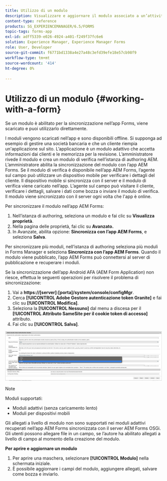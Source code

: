 ```yaml
---
title: Utilizzo di un modulo
description: Visualizzare e aggiornare il modulo associato a un’attività o a un punto d’inizio nell’app AEM Forms
content-type: reference
products: SG_EXPERIENCEMANAGER/6.5/FORMS
topic-tags: forms-app
exl-id: adff5339-e026-4924-a401-f249f37fc6e6
solution: Experience Manager, Experience Manager Forms
role: User, Developer
source-git-commit: f6771bd1338a4e27a48c3efd39efe18e57cb98f9
workflow-type: tm+mt
source-wordcount: '414'
ht-degree: 0%

---
```


# Utilizzo di un modulo {#working-with-a-form}

Se un modulo è abilitato per la sincronizzazione nell’app Forms, viene scaricato e puoi utilizzarlo direttamente.

I moduli vengono scaricati nell’app e sono disponibili offline. Si supponga ad esempio di gestire una società bancaria e che un cliente riempia un&#39;applicazione sul sito. L’applicazione è un modulo adattivo che accetta informazioni dai clienti e le memorizza per la revisione. L’amministratore rivede il modulo e crea un modulo di verifica nell’istanza di authoring AEM. L’amministratore abilita la sincronizzazione del modulo con l’app AEM Forms. Se il modulo di verifica è disponibile nell’app AEM Forms, l’agente sul campo può utilizzare un dispositivo mobile per verificare i dettagli del cliente. Il dispositivo mobile si sincronizza con il server e il modulo di verifica viene caricato nell’app. L’agente sul campo può visitare il cliente, verificare i dettagli, salvare i dati come bozza o inviare il modulo di verifica. Il modulo viene sincronizzato con il server ogni volta che l&#39;app è online.

Per sincronizzare il modulo nell’app AEM Forms:

1. Nell’istanza di authoring, seleziona un modulo e fai clic su **Visualizza proprietà**.
1. Nella pagina delle proprietà, fai clic su **Avanzato.**
1. In Avanzate, abilita opzione: **Sincronizza con l’app AEM Forms**, e seleziona **Salva**.

Per sincronizzare più moduli, nell’istanza di authoring seleziona più moduli in Forms Manager e seleziona **Sincronizza con l’app AEM Forms**. Quando il modulo viene pubblicato, l’app AEM Forms può connettersi al server di pubblicazione e recuperare i moduli.

Se la sincronizzazione dell’app Android AFA (AEM Form Application) non riesce, effettua le seguenti operazioni per risolvere il problema di sincronizzazione:

1. Vai a **https://[server]:[porta]/system/console/configMgr**.
1. Cerca **[!UICONTROL Adobe Gestore autenticazione token Granite]** e fai clic su **[!UICONTROL Modifica]**.
1. Seleziona la **[!UICONTROL Nessuno]** dal menu a discesa per il **[!UICONTROL Attributo SameSite per il cookie token di accesso]** attributo.
1. Fai clic su **[!UICONTROL Salva]**.

![Sincronizza immagine con app AFA Android](/help/forms/using/assets/afaandroid.png)

>[!NOTE]
>
>Moduli supportati:
>
>* Moduli adattivi (senza caricamento lento)
>* Moduli per dispositivi mobili
>
>Gli allegati a livello di modulo non sono supportati nei moduli adattivi recuperati nell’app AEM Forms sincronizzata con il server AEM Forms OSGi. Gli utenti possono allegare file in un campo, se l’autore ha abilitato allegati a livello di campo al momento della creazione del modulo.


**Per aprire e aggiornare un modulo**

1. Per aprire una maschera, selezionare **[!UICONTROL Modulo]** nella schermata iniziale.
1. È possibile aggiornare i campi del modulo, aggiungere allegati, salvare come bozza e inviarlo.
